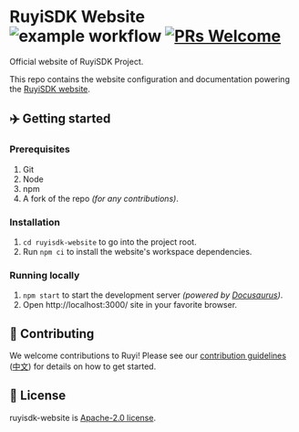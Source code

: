 # RuyiSDK Website ![example workflow](https://github.com/ruyisdk/ruyisdk-website/actions/workflows/deploy.yml/badge.svg) [![PRs Welcome](https://img.shields.io/badge/PRs-welcome-brightgreen.svg)](CONTRIBUTING.md)

Official website of RuyiSDK Project.

This repo contains the website configuration and documentation powering the [RuyiSDK website](https://ruyisdk.org/).

## ✈️ Getting started

### Prerequisites

1.  Git
1.  Node
1.  npm
1.  A fork of the repo _(for any contributions)_.

### Installation

1.  `cd ruyisdk-website` to go into the project root.
1.  Run `npm ci` to install the website's workspace dependencies.

### Running locally

1.  `npm start` to start the development server _(powered by [Docusaurus](https://v2.docusaurus.io))_.
1.  Open http://localhost:3000/ site in your favorite browser.

## 👏 Contributing

We welcome contributions to Ruyi! Please see our [contribution guidelines](./CONTRIBUTING.md) ([中文](./CONTRIBUTING.zh.md)) for details on how to get started.

## 📄 License

ruyisdk-website is [ Apache-2.0 license](./LICENSE).
